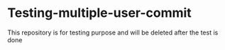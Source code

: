 # Testing-multiple-user-commit
This repository is for testing purpose and will be deleted after the test is done

